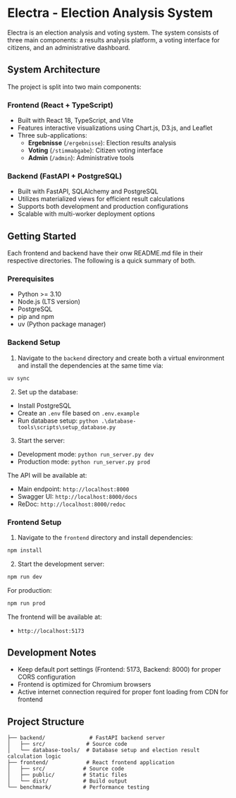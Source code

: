 # Electra - Election Analysis System

Electra is an election analysis and voting system. The system consists of three main components: a results analysis platform, a voting interface for citizens, and an administrative dashboard.

## System Architecture

The project is split into two main components:

### Frontend (React + TypeScript)
- Built with React 18, TypeScript, and Vite
- Features interactive visualizations using Chart.js, D3.js, and Leaflet
- Three sub-applications:
  - **Ergebnisse** (`/ergebnisse`): Election results analysis
  - **Voting** (`/stimmabgabe`): Citizen voting interface
  - **Admin** (`/admin`): Administrative tools

### Backend (FastAPI + PostgreSQL)
- Built with FastAPI, SQLAlchemy and PostgreSQL
- Utilizes materialized views for efficient result calculations
- Supports both development and production configurations
- Scalable with multi-worker deployment options

## Getting Started

Each frontend and backend have their onw README.md file in their respective directories. The following is a quick summary of both.

### Prerequisites

- Python >= 3.10
- Node.js (LTS version)
- PostgreSQL
- pip and npm
- uv (Python package manager)

### Backend Setup

1. Navigate to the `backend` directory and create both a virtual environment and install the dependencies at the same time via:
```bash
uv sync
```

2. Set up the database:
- Install PostgreSQL
- Create an `.env` file based on `.env.example`
- Run database setup: `python .\database-tools\scripts\setup_database.py`

3. Start the server:
- Development mode: `python run_server.py dev`
- Production mode: `python run_server.py prod`

The API will be available at:
- Main endpoint: `http://localhost:8000`
- Swagger UI: `http://localhost:8000/docs`
- ReDoc: `http://localhost:8000/redoc`

### Frontend Setup

1. Navigate to the `frontend` directory and install dependencies:
```bash
npm install
```

2. Start the development server:
```bash
npm run dev
```

For production:
```bash
npm run prod
```

The frontend will be available at:
- `http://localhost:5173`

## Development Notes

- Keep default port settings (Frontend: 5173, Backend: 8000) for proper CORS configuration
- Frontend is optimized for Chromium browsers
- Active internet connection required for proper font loading from CDN for frontend

## Project Structure

```
├── backend/              # FastAPI backend server
│   ├── src/             # Source code
│   └── database-tools/  # Database setup and election result calculation logic
├── frontend/            # React frontend application
│   ├── src/            # Source code
│   ├── public/         # Static files
│   └── dist/           # Build output
└── benchmark/          # Performance testing
```